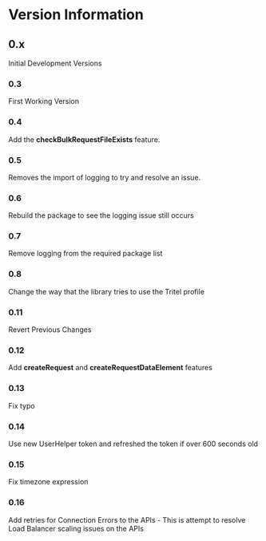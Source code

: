 # Version Information

## 0.x
Initial Development Versions

### 0.3
First Working Version

### 0.4
Add the **checkBulkRequestFileExists** feature.

### 0.5
Removes the import of logging to try and resolve an issue.

### 0.6
Rebuild the package to see the logging issue still occurs

### 0.7
Remove logging from the required package list

### 0.8
Change the way that the library tries to use the Tritel profile

### 0.11
Revert Previous Changes

### 0.12
Add **createRequest** and **createRequestDataElement** features

### 0.13
Fix typo

### 0.14
Use new UserHelper token and refreshed the token if over 600 seconds old

### 0.15
Fix timezone expression

### 0.16
Add retries for Connection Errors to the APIs
    - This is attempt to resolve Load Balancer scaling issues on the APIs